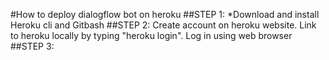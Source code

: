 #How to deploy dialogflow bot on heroku
##STEP 1: *Download and install Heroku cli and Gitbash 
##STEP 2: Create account on heroku website. Link to heroku locally by typing "heroku login". Log in using web browser
##STEP 3: 
